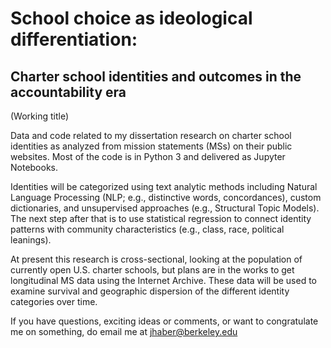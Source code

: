 # School choice as ideological differentiation:
## Charter school identities and outcomes in the accountability era
(Working title)

Data and code related to my dissertation research on charter school identities as analyzed from mission statements (MSs) on their public websites. Most of the code is in Python 3 and delivered as Jupyter Notebooks.

Identities will be categorized using text analytic methods including Natural Language Processing (NLP; e.g., distinctive words, concordances), custom dictionaries, and unsupervised approaches (e.g., Structural Topic Models). The next step after that is to use statistical regression to connect identity patterns with community characteristics (e.g., class, race, political leanings).

At present this research is cross-sectional, looking at the population of currently open U.S. charter schools, but plans are in the works to get longitudinal MS data using the Internet Archive. These data will be used to examine survival and geographic dispersion of the different identity categories over time.

If you have questions, exciting ideas or comments, or want to congratulate me on something, do email me at jhaber@berkeley.edu
